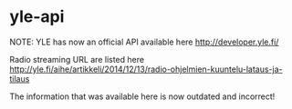 yle-api
=======

NOTE:
YLE has now an official API available here http://developer.yle.fi/

Radio streaming URL are listed here http://yle.fi/aihe/artikkeli/2014/12/13/radio-ohjelmien-kuuntelu-lataus-ja-tilaus

The information that was available here is now outdated and incorrect!
